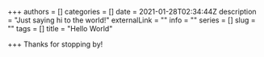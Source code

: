 +++
authors = []
categories = []
date = 2021-01-28T02:34:44Z
description = "Just saying hi to the world!"
externalLink = ""
info = ""
series = []
slug = ""
tags = []
title = "Hello World"

+++
Thanks for stopping by!